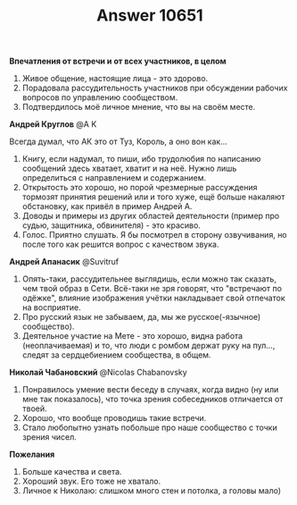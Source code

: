 ﻿---
title: "Answer 10651"
se.owner.user_id: 199733
se.owner.display_name: "edem"
se.owner.link: "https://ru.meta.stackoverflow.com/users/199733/edem"
se.answer_id: 10651
se.question_id: 10591
se.post_type: answer
se.score: 4
se.is_accepted: False
---
<p><strong>Впечатления от встречи и от всех участников, в целом</strong></p>
<ol>
<li>Живое общение, настоящие лица - это здорово.</li>
<li>Порадовала рассудительность участников при обсуждении рабочих вопросов по управлению сообществом.</li>
<li>Подтвердилось моё личное мнение, что вы на своём месте.</li>
</ol>
<p><strong>Андрей Круглов</strong> @A K</p>
<p>Всегда думал, что АК это от Туз, Король, а оно вон как...</p>
<ol>
<li>Книгу, если надумал, то пиши, ибо трудолюбия по написанию сообщений здесь хватает, хватит и на неё. Нужно лишь определиться с направлением и содержанием.</li>
<li>Открытость это хорошо, но порой чрезмерные рассуждения тормозят принятия решений или и того хуже, ещё больше накаляют обстановку, как привёл в пример Андрей А.</li>
<li>Доводы и примеры из других областей деятельности (пример про судью, защитника, обвинителя) - это красиво.</li>
<li>Голос. Приятно слушать. Я бы посмотрел в сторону озвучивания, но после того как решится вопрос с качеством звука.</li>
</ol>
<p><strong>Андрей Апанасик</strong> @Suvitruf</p>
<ol>
<li>Опять-таки, рассудительнее выглядишь, если можно так сказать, чем твой образ в Сети. Всё-таки не зря говорят, что &quot;встречают по одёжке&quot;, влияние изображения учётки накладывает свой отпечаток на восприятие.</li>
<li>Про русский язык не забываем, да, мы же русское(-язычное) сообщество).</li>
<li>Деятельное участие на Мете - это хорошо, видна работа (неоплачиваемая) и то, что люди с ромбом держат руку на пул..., следят за сердцебиением сообщества, в общем.</li>
</ol>
<p><strong>Николай Чабановский</strong> @Nicolas Chabanovsky</p>
<ol>
<li>Понравилось умение вести беседу в случаях, когда видно (ну или мне так показалось), что точка зрения собеседников отличается от твоей.</li>
<li>Хорошо, что вообще проводишь такие встречи.</li>
<li>Стало любопытно узнать побольше про наше сообщество с точки зрения чисел.</li>
</ol>
<p><strong>Пожелания</strong></p>
<ol>
<li>Больше качества и света.</li>
<li>Хороший звук. Его тоже не хватало.</li>
<li>Личное к Николаю: слишком много стен и потолка, а головы мало)</li>
</ol>
